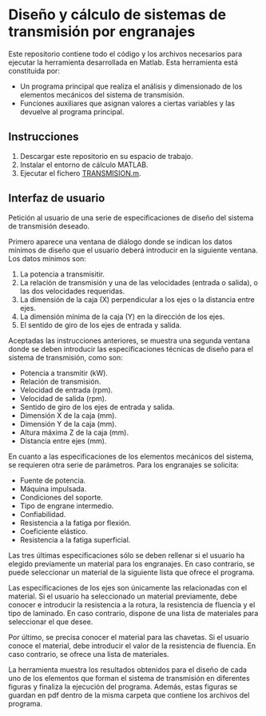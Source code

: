 # Diseño y cálculo de sistemas de transmisión por engranajes
Este repositorio contiene todo el código y los archivos necesarios para ejecutar la herramienta desarrollada en Matlab. Esta herramienta está constituida por:
- Un programa principal que realiza el análisis y dimensionado de los elementos mecánicos del sistema de transmisión.
- Funciones auxiliares que asignan valores a ciertas variables y las devuelve al programa principal.
## Instrucciones
1. Descargar este repositorio en su espacio de trabajo.
2. Instalar el entorno de cálculo MATLAB.
3. Ejecutar el fichero [TRANSMISION.m](https://github.com/alegongar/calc_gearsystem/blob/master/TRANSMISION.m).
## Interfaz de usuario
Petición al usuario de una serie de especificaciones de diseño del sistema de transmisión deseado.

Primero aparece una ventana de diálogo donde se indican los datos mínimos de diseño que el usuario deberá introducir en la siguiente ventana. Los datos mínimos son:
1. La potencia a transmisitir.
2. La relación de transmisión y una de las velocidades (entrada o salida), o las dos velocidades requeridas.
3. La dimensión de la caja (X) perpendicular a los ejes o la distancia entre ejes.
4. La dimensión mínima de la caja (Y) en la dirección de los ejes.
5. El sentido de giro de los ejes de entrada y salida.

Aceptadas las instrucciones anteriores, se muestra una segunda ventana donde se deben introducir las especificaciones técnicas de diseño para el sistema de transmisión, como son:
- Potencia a transmitir (kW).
- Relación de transmisión.
- Velocidad de entrada (rpm).
- Velocidad de salida (rpm).
- Sentido de giro de los ejes de entrada y salida.
- Dimensión X de la caja (mm).
- Dimensión Y de la caja (mm).
- Altura máxima Z de la caja (mm).
- Distancia entre ejes (mm).

En cuanto a las especificaciones de los elementos mecánicos del sistema, se requieren otra serie de parámetros. Para los engranajes se solicita:
- Fuente de potencia.
- Máquina impulsada.
- Condiciones del soporte.
- Tipo de engrane intermedio.
- Confiabilidad.
- Resistencia a la fatiga por flexión.
- Coeficiente elástico.
- Resistencia a la fatiga superficial.

Las tres últimas especificaciones sólo se deben rellenar si el usuario ha elegido previamente un material para los engranajes. En caso contrario, se puede seleccionar un material de la siguiente lista que ofrece el programa.

Las especificaciones de los ejes son únicamente las relacionadas con el material. Si el usuario ha seleccionado un material previamente, debe conocer e introducir la resistencia a la rotura, la resistencia de fluencia y el tipo de laminado. En caso contrario, dispone de una lista de materiales para seleccionar el que desee.

Por último, se precisa conocer el material para las chavetas. Si el usuario conoce el material, debe introducir el valor de la resistencia de fluencia. En caso contrario, se ofrece una lista de materiales.

La herramienta muestra los resultados obtenidos para el diseño de cada uno de los elementos que forman el sistema de transmisión en diferentes figuras y finaliza la ejecución del programa. Además, estas figuras se guardan en pdf dentro de la misma carpeta que contiene los archivos del programa.

